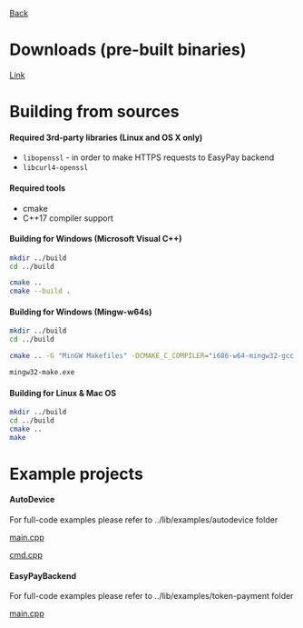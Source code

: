 [Back](../README.md)

# Downloads (pre-built binaries)

[Link](https://drive.google.com/open?id=1Ib5gs0VIJdjbKYZgtN78duxFT7A_cc05)

# Building from sources

#### Required 3rd-party libraries (Linux and OS X only)

* `libopenssl` - in order to make HTTPS requests to EasyPay backend
* `libcurl4-openssl`

#### Required tools

* cmake
* C++17 compiler support

#### Building for Windows (Microsoft Visual C++)
```bash
mkdir ../build
cd ../build

cmake ..
cmake --build .
```

#### Building for Windows (Mingw-w64s)
```bash
mkdir ../build
cd ../build

cmake .. -G "MinGW Makefiles" -DCMAKE_C_COMPILER="i686-w64-mingw32-gcc.exe" -DCMAKE_CXX_COMPILER="i686-w64-mingw32-g++.exe" -DCMAKE_MAKE_PROGRAM="mingw32-make.exe"

mingw32-make.exe
```

#### Building for Linux & Mac OS

```bash
mkdir ../build
cd ../build
cmake ..
make
```

# Example projects

#### AutoDevice

For full-code examples please refer to ../lib/examples/autodevice folder

[main.cpp](../examples/autodevice/main.cpp)

[cmd.cpp](../examples/autodevice/cmd.cpp)

#### EasyPayBackend

For full-code examples please refer to ../lib/examples/token-payment folder

[main.cpp](../examples/token-payment/main.cpp)